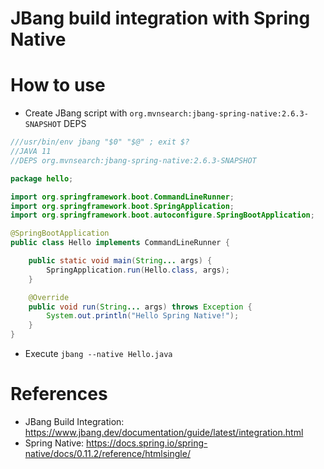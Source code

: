 JBang build integration with Spring Native
==========================================

# How to use
     
* Create JBang script with `org.mvnsearch:jbang-spring-native:2.6.3-SNAPSHOT` DEPS

```java
///usr/bin/env jbang "$0" "$@" ; exit $?
//JAVA 11
//DEPS org.mvnsearch:jbang-spring-native:2.6.3-SNAPSHOT

package hello;

import org.springframework.boot.CommandLineRunner;
import org.springframework.boot.SpringApplication;
import org.springframework.boot.autoconfigure.SpringBootApplication;

@SpringBootApplication
public class Hello implements CommandLineRunner {

    public static void main(String... args) {
        SpringApplication.run(Hello.class, args);
    }

    @Override
    public void run(String... args) throws Exception {
        System.out.println("Hello Spring Native!");
    }
}
```
     
* Execute `jbang --native Hello.java`

# References

* JBang Build Integration: https://www.jbang.dev/documentation/guide/latest/integration.html
* Spring Native: https://docs.spring.io/spring-native/docs/0.11.2/reference/htmlsingle/
